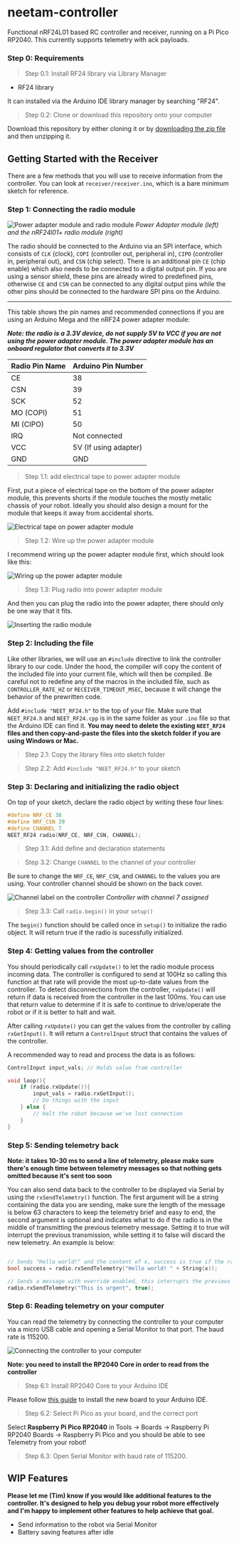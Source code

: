# neetam-controller
Functional nRF24L01 based RC controller and receiver, running on a Pi Pico RP2040. This currently supports telemetry with ack payloads.

### **Step 0: Requirements**
> Step 0.1: Install RF24 library via Library Manager

- RF24 library

It can installed via the Arduino IDE library manager by searching "RF24".

> Step 0.2: Clone or download this repository onto your computer

Download this repository by either cloning it or by [downloading the zip file](https://github.mit.edu/magoun/nRF24Controller/archive/master.zip) and then unzipping it.

## Getting Started with the Receiver

There are a few methods that you will use to receive information from the controller. You can look at `receiver/receiver.ino`, which is a bare minimum sketch for reference.

### **Step 1: Connecting the radio module**

![Power adapter module and radio module](/images/img1.jpg)
*Power Adapter module (left) and the nRF24l01+ radio module (right)*


The radio should be connected to the Arduino via an SPI interface, which consists of `CLK` (clock), `COPI` (controller out, peripheral in), `CIPO` (controller in, peripheral out), and `CSN` (chip select). There is an additional pin `CE` (chip enable) which also needs to be connected to a digital output pin. If you are using a sensor shield, these pins are already wired to predefined pins, otherwise `CE` and `CSN` can be connected to any digital output pins while the other pins should be connected to the hardware SPI pins on the Arduino. 
____
This table shows the pin names and recommended connections if you are using an Arduino Mega and the nRF24 power adapter module:

_**Note: the radio is a 3.3V device, do not supply 5V to VCC if you are not using the power adapter module. The power adapter module has an onboard regulator that converts it to 3.3V**_

| Radio Pin Name | Arduino Pin Number |
| -------------- | ------------------ |
| CE | 38 |
| CSN | 39 |
| SCK | 52 |
|MO (COPI) | 51 | 
|MI (CIPO) | 50 |
|IRQ | Not connected|
|VCC | 5V (If using adapter) |
|GND | GND |

> Step 1.1: add electrical tape to power adapter module

First, put a piece of electrical tape on the bottom of the power adapter module, this prevents shorts if the module touches the mostly metalic chassis of your robot. Ideally you should also design a mount for the module that keeps it away from accidental shorts.

![Electrical tape on power adapter module](images/img2.jpg)

> Step 1.2: Wire up the power adapter module

I recommend wiring up the power adapter module first, which should look like this: 

![Wiring up the power adapter module](images/img3.jpg)

> Step 1.3: Plug radio into power adapter module

And then you can plug the radio into the power adapter, there should only be one way that it fits.

![Inserting the radio module](images/img4.jpg)

### **Step 2: Including the file**

Like other libraries, we will use an `#include` directive to link the controller library to our code. Under the hood, the compiler will copy the content of the included file into your current file, which will then be compiled. Be careful not to redefine any of the macros in the included file, such as `CONTROLLER_RATE_HZ` or `RECEIVER_TIMEOUT_MSEC`, because it will change the behavior of the prewritten code.

Add `#include "NEET_RF24.h"` to the top of your file. Make sure that `NEET_RF24.h` and `NEET_RF24.cpp` is in the same folder as your `.ino` file so that the Arduino IDE can find it. **You may need to delete the existing `NEET_RF24` files and then copy-and-paste the files into the sketch folder if you are using Windows or Mac.**

> Step 2.1: Copy the library files into sketch folder

> Step 2.2: Add `#include "NEET_RF24.h"` to your sketch

### **Step 3: Declaring and initializing the radio object**

On top of your sketch, declare the radio object by writing these four lines:

```c++
#define NRF_CE 38
#define NRF_CSN 39
#define CHANNEL 7
NEET_RF24 radio(NRF_CE, NRF_CSN, CHANNEL);
```

>Step 3.1: Add define and declaration statements

>Step 3.2: Change `CHANNEL` to the channel of your controller

Be sure to change the `NRF_CE`, `NRF_CSN`, and `CHANNEL` to the values you are using. Your controller channel should be shown on the back cover.

![Channel label on the controller](images/img5.png)
*Controller with channel 7 assigned*

>Step 3.3: Call `radio.begin()` in your `setup()`

The `begin()` function should be called once in `setup()` to initialize the radio object. It will return true if the radio is sucessfully initialized.

### **Step 4: Getting values from the controller**

You should periodically call `rxUpdate()` to let the radio module process incoming data. The controller is configured to send at 100Hz so calling this function at that rate will provide the most up-to-date values from the controller. To detect disconnections from the controller, `rxUpdate()` will return if data is received from the controller in the last 100ms. You can use that return value to determine if it is safe to continue to drive/operate the robot or if it is better to halt and wait.

After calling `rxUpdate()` you can get the values from the controller by calling `rxGetInput()`. It will return a `ControlInput` struct that contains the values of the controller.

A recommended way to read and process the data is as follows: 
```c++
ControlInput input_vals; // Holds value from controller

void loop(){
    if (radio.rxUpdate()){
        input_vals = radio.rxGetInput();
        // Do things with the input
    } else {
        // Halt the robot because we've lost connection
    }
}
```

### **Step 5: Sending telemetry back**

**Note: it takes 10-30 ms to send a line of telemetry, please make sure there's enough time between telemetry messages so that nothing gets omitted because it's sent too soon**

You can also send data back to the controller to be displayed via Serial by using the `rxSendTelemetry()` function. The first argument will be a string containing the data you are sending, make sure the length of the message is below 63 characters to keep the telemetry brief and easy to end, the second argument is optional and indicates what to do if the radio is in the middle of transmitting the previous telemetry message. Setting it to true will interrupt the previous transmission, while setting it to false will discard the new telemetry. An example is below:

```c++

// Sends "Hello world!" and the content of x, success is true if the radio is free and successfully sent the message. It is false if there is already another telemetry message being sent, or if the radio can't send the message back to the controller
bool success = radio.rxSendTelemetry("Hello world! " + String(x));

// Sends a message with override enabled, this interrupts the previous telemetry transmission
radio.rxSendTelemetry("This is urgent", true);
```

### **Step 6: Reading telemetry on your computer**

You can read the telemetry by connecting the controller to your computer via a micro USB cable and opening a Serial Monitor to that port. The baud rate is 115200.

![Connecting the controller to your computer](images/img6.png)

**Note: you need to install the RP2040 Core in order to read from the controller**

> Step 6.1: Install RP2040 Core to your Arduino IDE

Please follow [this guide](https://learn.adafruit.com/rp2040-arduino-with-the-earlephilhower-core?view=all#installing-the-earlephilhower-core) to install the new board to your Arduino IDE.

> Step 6.2: Select Pi Pico as your board, and the correct port

Select **Raspberry Pi Pico RP2040** in Tools -> Boards -> Raspberry Pi RP2040 Boards -> Raspberry Pi Pico and you should be able to see Telemetry from your robot!

> Step 6.3: Open Serial Monitor with baud rate of 115200.

## WIP Features
**Please let me (Tim) know if you would like additional features to the controller. It's designed to help you debug your robot more effectively and I'm happy to implement other features to help achieve that goal.**
- Send information to the robot via Serial Monitor
- Battery saving features after idle